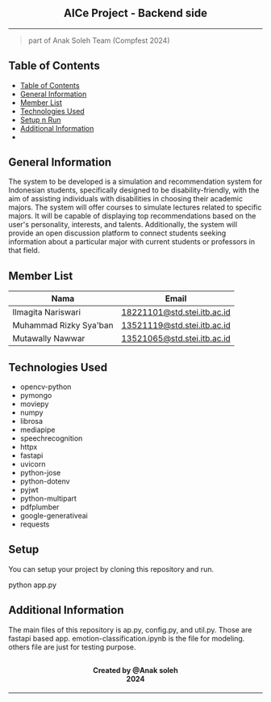 <h2 align="center">
  AICe Project - Backend side<br/>
</h2>
<hr>

> part of Anak Soleh Team (Compfest 2024)

## Table of Contents
- [Table of Contents](#table-of-contents)
- [General Information](#general-information)
- [Member List](#member-list)
- [Technologies Used](#technologies-used)
- [Setup n Run](#setup)
- [Additional Information](#additional-information)
- [](#)

<a name="general-information"></a>

## General Information
The system to be developed is a simulation and recommendation system for Indonesian students, specifically designed to be disability-friendly, with the aim of assisting individuals with disabilities in choosing their academic majors. The system will offer courses to simulate lectures related to specific majors. It will be capable of displaying top recommendations based on the user's personality, interests, and talents. Additionally, the system will provide an open discussion platform to connect students seeking information about a particular major with current students or professors in that field.  

<a name="member-list"></a>

## Member List

| Nama                  | Email                       |
| --------------------- | --------------------------- |
| Ilmagita Nariswari    | 18221101@std.stei.itb.ac.id |
| Muhammad Rizky Sya'ban| 13521119@std.stei.itb.ac.id |
| Mutawally Nawwar      | 13521065@std.stei.itb.ac.id |

<a name="technologies-used"></a>

## Technologies Used
- opencv-python
- pymongo
- moviepy
- numpy
- librosa
- mediapipe
- speechrecognition
- httpx
- fastapi
- uvicorn
- python-jose
- python-dotenv
- pyjwt
- python-multipart
- pdfplumber
- google-generativeai
- requests

<a name="setup"></a>

## Setup
You can setup your project by cloning this repository and run.

python app.py

<a name="usage"></a>

## Additional Information
The main files of this repository is ap.py, config.py, and util.py. Those are fastapi based app.
emotion-classification.ipynb is the file for modeling.
others file are just for testing purpose.

<a name="contact"></a>
## 
<h4 align="center">
  Created by @Anak soleh<br/>
  2024
</h4>
<hr>
